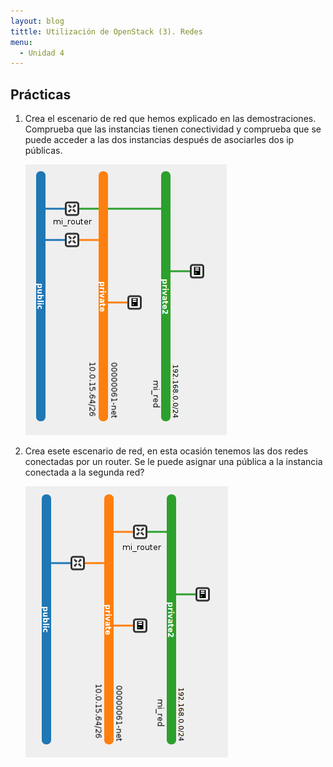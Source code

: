 ```yaml
---
layout: blog
tittle: Utilización de OpenStack (3). Redes
menu:
  - Unidad 4
---
```


## Prácticas

1. Crea el escenario de red que hemos explicado en las demostraciones. Comprueba que las instancias tienen conectividad y comprueba que se puede acceder a las dos instancias después de asociarles dos ip públicas.

	![red](img/red3.png)

2. Crea esete escenario de red, en esta ocasión tenemos las dos redes conectadas por un router. Se le puede asignar una pública a la instancia conectada a la segunda red?

	![red](img/red4.png)
